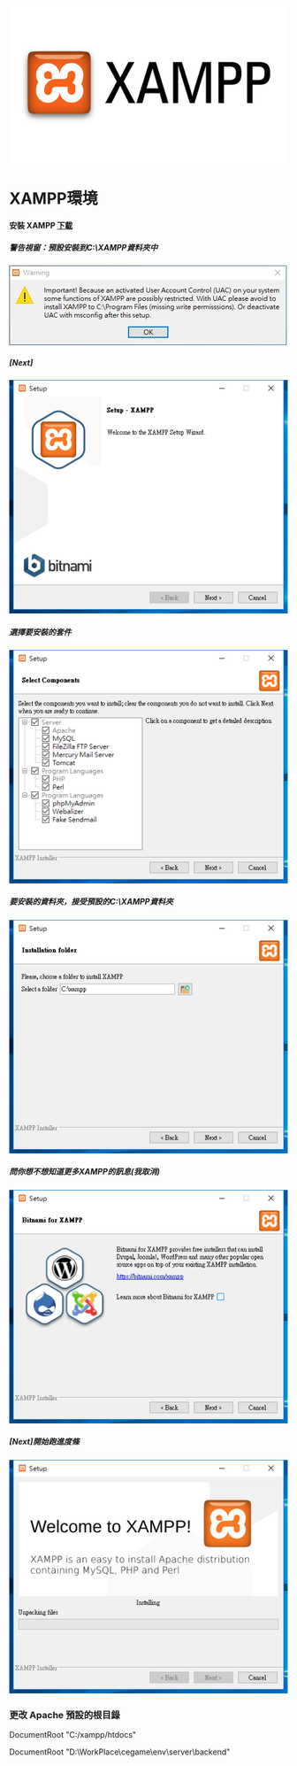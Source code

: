 
![](https://github.com/wdwd2233/Notes/blob/master/Windows/img/XAMPP.png?raw=true)


# XAMPP環境

#### 安裝 XAMPP [下載](https://www.apachefriends.org/zh_tw/index.html)

##### 警告視窗：預設安裝到C:\XAMPP資料夾中
![XAMPP](https://github.com/wdwd2233/Notes/blob/master/Windows/img/XAMPP%20(1).JPG?raw=true)


##### [Next]
![XAMPP](https://github.com/wdwd2233/Notes/blob/master/Windows/img/XAMPP%20(1).png?raw=true)


##### 選擇要安裝的套件
![XAMPP](https://github.com/wdwd2233/Notes/blob/master/Windows/img/XAMPP%20(2).png?raw=true)


##### 要安裝的資料夾，接受預設的C:\XAMPP資料夾
![XAMPP](https://github.com/wdwd2233/Notes/blob/master/Windows/img/XAMPP%20(3).png?raw=true)


##### 問你想不想知道更多XAMPP的訊息(我取消)
![XAMPP](https://github.com/wdwd2233/Notes/blob/master/Windows/img/XAMPP%20(4).png?raw=true)

##### [Next]開始跑進度條
![XAMPP](https://github.com/wdwd2233/Notes/blob/master/Windows/img/XAMPP%20(5).png?raw=true)



### 更改 Apache 預設的根目錄


DocumentRoot "C:/xampp/htdocs"

DocumentRoot "D:\WorkPlace\cegame\env\server\backend"
